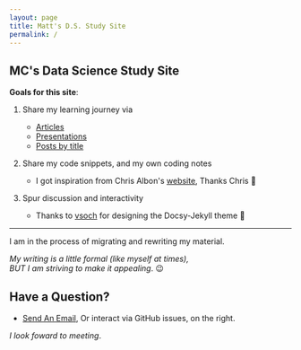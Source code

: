 ```yaml
---
layout: page
title: Matt's D.S. Study Site
permalink: /
---
```


## MC's Data Science Study Site 

**Goals for this site**:

1. Share my learning journey via 
   - [Articles](docs)
   - [Presentations](docs/resources/mcc-presentations)
   - [Posts by title](archive)

2. Share my code snippets, and my own coding notes 
   - I got inspiration from Chris Albon's [website](https://chrisalbon.com), Thanks Chris 👏

3. Spur discussion and interactivity  
   - Thanks to [vsoch](https://vsoch.github.io/docsy-jekyll/) for designing the Docsy-Jekyll theme 👏

---

I am in the process of migrating and rewriting my material.  

*My writing is a little formal (like myself at times),   
BUT I am striving to make it appealing*. 😉


## Have a Question?

- <a href="mailto:matt.curcio.ri@gmail.com?subject=A question from the web">Send An Email</a>, Or interact via GitHub issues, on the right.

*I look foward to meeting*.